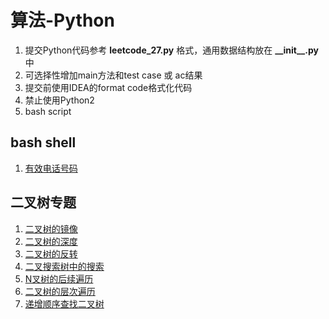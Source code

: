 # 算法-Python

1. 提交Python代码参考 **leetcode_27.py** 格式，通用数据结构放在 **\_\_init\_\_.py** 中
2. 可选择性增加main方法和test case 或 ac结果
3. 提交前使用IDEA的format code格式化代码
4. 禁止使用Python2
5. bash script

## bash shell

1. [有效电话号码](./solution/tree/leetcode_193_.sh)
 
## 二叉树专题

1. [二叉树的镜像](./solution/tree/leetcode_27_.py)
2. [二叉树的深度](./solution/tree/leetcode_55_.py)
3. [二叉树的反转](./solution/tree/leetcode_226_.py)
4. [二叉搜索树中的搜索](./solution/tree/leetcode_700_.py)
5. [N叉树的后续遍历](./solution/tree/leetcode_590_.py)
6. [二叉树的层次遍历](./solution/tree/leetcode_32_.py)
7. [递增顺序查找二叉树](./solution/tree/leetcode_897_.py)


